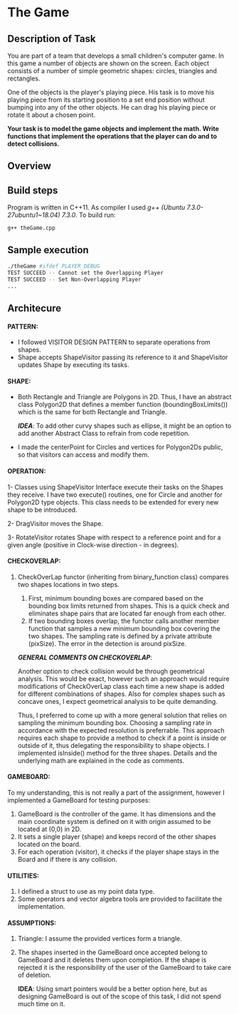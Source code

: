 # The Game

## Description of Task

You are part of a team that develops a small children's computer game. In this game a number of objects are shown on the screen. Each object consists of a number of simple geometric shapes: circles, triangles and rectangles. 

One of the objects is the player's playing piece. His task is to move his playing piece from its starting position to a set end position without bumping into any of the other objects. He can drag his playing piece or rotate it about a chosen point.

__Your task is to model the game objects and implement the math. Write functions that implement the operations that the player can do and to detect collisions.__

## Overview


## Build steps

Program is written in C++11. As compiler I used *g++ (Ubuntu 7.3.0-27ubuntu1~18.04) 7.3.0*. To build run:

```
g++ theGame.cpp
```

## Sample execution

```bash
./theGame #ifdef PLAYER_DEBUG
TEST SUCCEED -- Cannot set the Overlapping Player
TEST SUCCEED -- Set Non-Overlapping Player
...

```

## Architecure


#### PATTERN:
* I followed VISITOR DESIGN PATTERN to separate operations from shapes.
* Shape accepts ShapeVisitor passing its reference to it and ShapeVisitor updates Shape by executing its tasks.

#### SHAPE:
* Both Rectangle and Triangle are Polygons in 2D. Thus, I have an abstract class Polygon2D that defines a member function (boundingBoxLimits()) which is the same for both Rectangle and Triangle.

	___IDEA___: To add other curvy shapes such as ellipse, it might be an option to add another Abstract Class to refrain from code repetition.

* I made the centerPoint for Circles and vertices for Polygon2Ds public, so that visitors can access and modify them. 

#### OPERATION:

1- Classes using ShapeVisitor Interface execute their tasks on the Shapes they receive. I have two execute() routines, one for Circle and another for Polygon2D type objects. This class needs to be extended for every new shape to be introduced.

2- DragVisitor moves the Shape.

3- RotateVisitor rotates Shape with respect to a reference point and for a given angle (positive in Clock-wise direction - in degrees).

#### CHECKOVERLAP:

1. CheckOverLap functor (inheriting from binary_function class) compares two shapes locations in two steps. 

	1. First, minimum bounding boxes are compared based on the bounding box limits returned from shapes. This is a quick check and eliminates shape pairs that are located far enough from each other. 
	2. If two bounding boxes overlap, the functor calls another member function that samples a new minimum bounding box covering the two shapes. The sampling rate is defined by a private attribute (pixSize). The error in the detection is around pixSize.
 
	___GENERAL COMMENTS ON CHECKOVERLAP___:

	Another option to check collision would be through geometrical analysis. This would be exact, however such an approach would require modifications of CheckOverLap class each time a new shape is added for different combinations of shapes. Also for complex shapes such as concave ones, I expect geometrical analysis to be quite demanding. 

	Thus, I preferred to come up with a more general solution that relies on sampling the minimum bounding box. Choosing a sampling rate in accordance with the expected resolution is preferrable. This approach requires each shape to provide a method to check if a point is inside or outside of it, thus delegating the responsibility to shape objects. I implemented isInside() method for the three shapes. Details and the underlying math are explained in the code as comments.

#### GAMEBOARD:

To my understanding, this is not really a part of the assignment, however I implemented a GameBoard for testing purposes:

1. GameBoard is the controller of the game. It has dimensions and the main coordinate system is defined on it with origin assumed to be located at (0,0) in 2D.
2. It sets a single player (shape) and keeps record of the other shapes located on the board.
3. For each operation (visitor), it checks if the player shape stays in the Board and if there is any collision.

#### UTILITIES:

1. I defined a struct to use as my point data type.
2. Some operators and vector algebra tools are provided to facilitate the implementation.

#### ASSUMPTIONS:
1. Triangle: I assume the provided vertices form a triangle.
2. The shapes inserted in the GameBoard once accepted belong to GameBoard and it deletes them upon completion. If the shape is rejected it is the responsibility of the user of the GameBoard to take care of deletion. 
 
	__IDEA__: Using smart pointers would be a better option here, but as designing GameBoard is out of the scope of this task, I did not spend much time on it.


